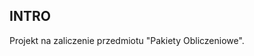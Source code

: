 ## INTRO

Projekt na zaliczenie przedmiotu "Pakiety Obliczeniowe".

<!--
### DISCLAIMER

Pomimo, że obliczenia w aplikacji zostały zoptymalizowane (dane liczbowe są genereowane tylko raz dla nowego ustawienia parametrów)
to i tak aplikacja może "lagować" podczas wyświetlania danych na wykresie, co jest spowodowane brakiem optymalizacji po stronie MatLab'a.
-->
